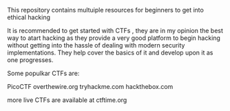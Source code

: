 This repository contains multuiple resources for beginners to get into ethical hacking

It is recommended to get started with CTFs , they are in my opinion the best way to atart hacking as they provide a very good platform to begin hacking without getting into the hassle of dealing with modern security implementations. They help cover the basics of it and develop upon it as one progresses.

Some populkar CTFs are: 

PicoCTF
overthewire.org
tryhackme.com
hackthebox.com

more live CTFs are available at ctftime.org 
